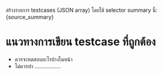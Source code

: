 สร้างรายการ testcases (JSON array) โดยใช้ selector summary นี้:
{source_summary}


# แนวทางการเขียน testcase ที่ถูกต้อง
- ควรจะทดสอบอะไรบ้างในหน้า 
- ไม่ควรทำ .................